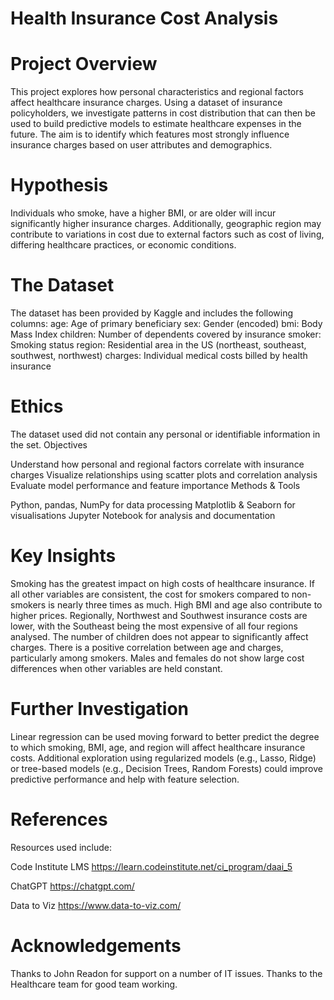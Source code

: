 # Health Insurance Cost Analysis

# Project Overview

This project explores how personal characteristics and regional factors affect healthcare insurance charges. Using a dataset of insurance policyholders, we investigate patterns in cost distribution that can then be used to build predictive models to estimate healthcare expenses in the future.
The aim is to identify which features most strongly influence insurance charges based on user attributes and demographics.

# Hypothesis

Individuals who smoke, have a higher BMI, or are older will incur significantly higher insurance charges. Additionally, geographic region may contribute to variations in cost due to external factors such as cost of living, differing healthcare practices, or economic conditions.

# The Dataset

The dataset has been provided by Kaggle and includes the following columns:
age: Age of primary beneficiary
sex: Gender (encoded)
bmi: Body Mass Index
children: Number of dependents covered by insurance
smoker: Smoking status
region: Residential area in the US (northeast, southeast, southwest, northwest)
charges: Individual medical costs billed by health insurance

# Ethics

The dataset used did not contain any personal or identifiable information in the set.
Objectives

Understand how personal and regional factors correlate with insurance charges
Visualize relationships using scatter plots and correlation analysis
Evaluate model performance and feature importance
Methods & Tools

Python, pandas, NumPy for data processing
Matplotlib & Seaborn for visualisations
Jupyter Notebook for analysis and documentation

# Key Insights

Smoking has the greatest impact on high costs of healthcare insurance. If all other variables are consistent, the cost for smokers compared to non-smokers is nearly three times as much.
High BMI and age also contribute to higher prices.
Regionally, Northwest and Southwest insurance costs are lower, with the Southeast being the most expensive of all four regions analysed.
The number of children does not appear to significantly affect charges.
There is a positive correlation between age and charges, particularly among smokers.
Males and females do not show large cost differences when other variables are held constant.

# Further Investigation

Linear regression can be used moving forward to better predict the degree to which smoking, BMI, age, and region will affect healthcare insurance costs.
Additional exploration using regularized models (e.g., Lasso, Ridge) or tree-based models (e.g., Decision Trees, Random Forests) could improve predictive performance and help with feature selection.

# References

Resources used include:

Code Institute LMS https://learn.codeinstitute.net/ci_program/daai_5

ChatGPT https://chatgpt.com/

Data to Viz https://www.data-to-viz.com/

# Acknowledgements

Thanks to John Readon for support on a number of IT issues.
Thanks to the Healthcare team for good team working.